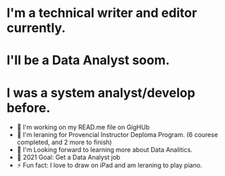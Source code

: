 # I'm a technical writer and editor currently.
# I'll be a Data Analyst soom. 
# I was a system analyst/develop before.


+ 🔭  I'm working on my READ.me file on GigHUb
+ 🌱  I'm leraning for Provencial Instructor Deploma Program. (6 courese completed, and 2 more to finish)
+ 👯  I'm Looking forward to learning more about Data Analitics.
+ 🥅  2021 Goal: Get a Data Analyst job
+ ⚡   Fun fact: I love to draw on iPad and am leraning to play piano.

